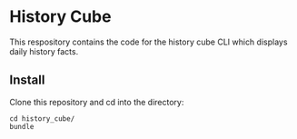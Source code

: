 # History Cube
This respository contains the code for the history cube CLI which displays daily history facts.

## Install
Clone this repository and cd into the directory:

```
cd history_cube/
bundle
```
